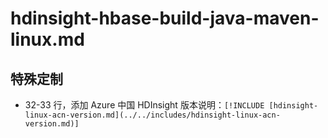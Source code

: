 # hdinsight-hbase-build-java-maven-linux.md

## 特殊定制

* 32-33 行，添加 Azure 中国 HDInsight 版本说明：`[!INCLUDE [hdinsight-linux-acn-version.md](../../includes/hdinsight-linux-acn-version.md)]`